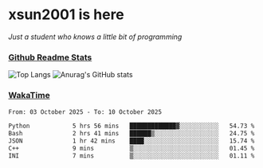 # xsun2001 is here

*Just a student who knows a little bit of programming*

### [Github Readme Stats](https://github.com/anuraghazra/github-readme-stats)

![Top Langs](https://github-readme-stats.vercel.app/api/top-langs/?username=xsun2001&layout=compact&theme=radical) ![Anurag's GitHub stats](https://github-readme-stats.vercel.app/api?username=xsun2001&show_icons=true&theme=radical)

### [WakaTime](https://wakatime.com)

<!--START_SECTION:waka-->

```txt
From: 03 October 2025 - To: 10 October 2025

Python            5 hrs 56 mins   █████████████▓░░░░░░░░░░░   54.73 %
Bash              2 hrs 41 mins   ██████▒░░░░░░░░░░░░░░░░░░   24.75 %
JSON              1 hr 42 mins    ████░░░░░░░░░░░░░░░░░░░░░   15.74 %
C++               9 mins          ▒░░░░░░░░░░░░░░░░░░░░░░░░   01.45 %
INI               7 mins          ▒░░░░░░░░░░░░░░░░░░░░░░░░   01.11 %
```

<!--END_SECTION:waka-->
